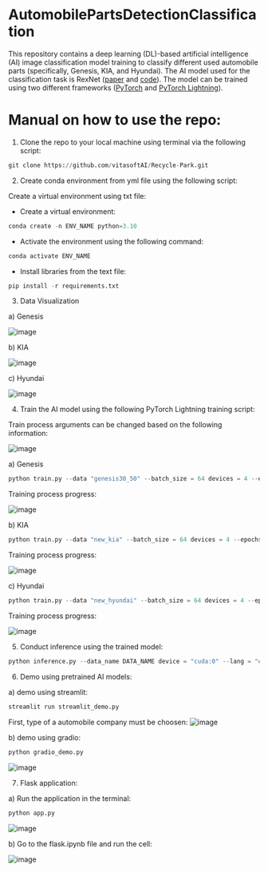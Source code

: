 # AutomobilePartsDetectionClassification

This repository contains a deep learning (DL)-based artificial intelligence (AI) image classification model training to classify different used automobile parts (specifically, Genesis, KIA, and Hyundai). The AI model used for the classification task is RexNet ([paper](https://arxiv.org/pdf/2007.00992.pdf) and [code](https://github.com/clovaai/rexnet)). The model can be trained using two different frameworks ([PyTorch](https://pytorch.org/) and [PyTorch Lightning](https://lightning.ai/)).

# Manual on how to use the repo:

1. Clone the repo to your local machine using terminal via the following script:

```python
git clone https://github.com/vitasoftAI/Recycle-Park.git
```

2. Create conda environment from yml file using the following script:

Create a virtual environment using txt file:

- Create a virtual environment:

```python
conda create -n ENV_NAME python=3.10
```

- Activate the environment using the following command:

```python
conda activate ENV_NAME
```

- Install libraries from the text file:

```python
pip install -r requirements.txt
```

3. Data Visualization

a) Genesis

![image](https://github.com/vitasoftAI/Recycle-Park/assets/50166164/156672f8-de64-49d0-9df5-caa606b5829a)

b) KIA

![image](https://github.com/vitasoftAI/Recycle-Park/assets/50166164/c10ff203-5d1a-47b5-8c28-e3828d2c4615)

c) Hyundai

![image](https://github.com/vitasoftAI/Recycle-Park/assets/50166164/122a346b-1d4f-4f52-9f80-c20f30e7f79a)

4. Train the AI model using the following PyTorch Lightning training script:

Train process arguments can be changed based on the following information:

![image](https://github.com/vitasoftAI/Recycle-Park/assets/50166164/df154acb-d49c-4096-84b7-7c1d632d6a19)

a) Genesis

```python
python train.py --data "genesis30_50" --batch_size = 64 devices = 4 --epochs 50
```

Training process progress:

![image](https://github.com/vitasoftAI/Recycle-Park/assets/50166164/cb2b2dcc-0c58-4942-af65-0656aa0ea288)

b) KIA

```python
python train.py --data "new_kia" --batch_size = 64 devices = 4 --epochs 50
```

Training process progress:

![image](https://github.com/vitasoftAI/Recycle-Park/assets/50166164/196483c9-c295-4af5-a417-881bd9106b4f)

c) Hyundai

```python
python train.py --data "new_hyundai" --batch_size = 64 devices = 4 --epochs 50
```

Training process progress:

![image](https://github.com/vitasoftAI/Recycle-Park/assets/50166164/8a5c9cca-0083-4aa6-a488-80ce68414826)

5. Conduct inference using the trained model:
```python
python inference.py --data_name DATA_NAME device = "cuda:0" --lang = "eng"
```

6. Demo using pretrained AI models:

a) demo using streamlit:

```python
streamlit run streamlit_demo.py 
```

First, type of a automobile company must be choosen:
![image](https://github.com/user-attachments/assets/933bb214-9bae-4308-8c56-69aff37c3386)

b) demo using gradio:

```python
python gradio_demo.py
```

![image](https://github.com/vitasoftAI/Recycle-Park/assets/50166164/0143fa27-22d8-4d2f-adf6-92b13cbd826e)


7. Flask application:

a) Run the application in the terminal:

```python
python app.py
```

![image](https://github.com/vitasoftAI/Recycle-Park/assets/50166164/09001344-a4f4-493a-b2bd-d454de305828)

b) Go to the flask.ipynb file and run the cell:

![image](https://github.com/vitasoftAI/Recycle-Park/assets/50166164/aa2a3c1c-6485-4055-a2a4-8f2c2ad16cd1)
